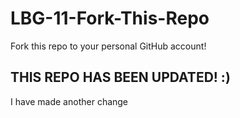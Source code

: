 # LBG-11-Fork-This-Repo

Fork this repo to your personal GitHub account!

## THIS REPO HAS BEEN UPDATED! :)

I have made another change
